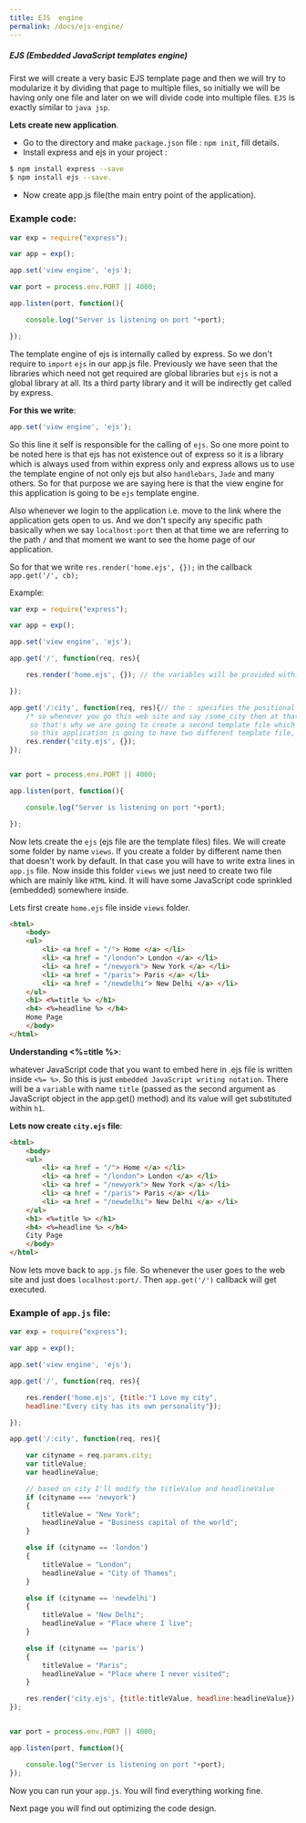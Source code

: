 ```yaml
---
title: EJS  engine
permalink: /docs/ejs-engine/
---
```


<div class="note info">
  <h5>EJS (Embedded JavaScript templates engine)</h5>
</div>

First we will create a very basic EJS template page and then we will try to modularize it by dividing that page to multiple files, so initially we will be having only one file and later on we will divide code into multiple files. `EJS` is exactly similar to `java jsp`.

**Lets create new application**.

- Go to the directory and make `package.json` file : `npm init`, fill details.
- Install express and ejs in your project :
```sh
$ npm install express --save
$ npm install ejs --save.
```
- Now create app.js file(the main entry point of the application).

### Example code:

```js
var exp = require("express");

var app = exp();

app.set('view engine', 'ejs');

var port = process.env.PORT || 4000;

app.listen(port, function(){

    console.log("Server is listening on port "+port);

});
```

The template engine of ejs is internally called by express. So we don't require to `import` `ejs` in our app.js file. Previously we have seen that the libraries which need not get required are global libraries but `ejs` is not a global library at all. Its a third party library and it will be indirectly get called by express.

**For this we write**:

```js
app.set('view engine', 'ejs');
```

So this line it self is responsible for the calling of `ejs`. So one more point to be noted here is that ejs has not existence out of express so it is a library which is always used from within express only and express allows us to use the template engine of not only ejs but also `handlebars`, `Jade` and many others. So for that purpose we are saying here is that the view engine for this application is going to be `ejs` template engine.

Also whenever we login to the application i.e. move to the link where the application gets open to us. And we don't specify any specific path basically when we say `localhost:port` then at that time we are referring to the path `/` and that moment we want to see the home page of our application.

So for that we write `res.render('home.ejs', {});` in the callback `app.get('/', cb);`

Example:

```js
var exp = require("express");

var app = exp();

app.set('view engine', 'ejs');

app.get('/', function(req, res){

    res.render('home.ejs', {}); // the variables will be provided within the {} i.e. an object.

});

app.get('/:city', function(req, res){// the : specifies the positional parameter of referring to the request parameter
    /* so whenever you go this web site and say /some_city then at that time that some_city page has to be shown
     so that's why we are going to create a second template file which we are calling as 'city.ejs'.
     so this application is going to have two different template file, one for the home page and other for every city*/
    res.render('city.ejs', {});
});


var port = process.env.PORT || 4000;

app.listen(port, function(){

    console.log("Server is listening on port "+port);

});
```


Now lets create the `ejs` (ejs file are the template files) files. We will create some folder by name `views`. If you create a folder by different name then that doesn't work by default. In that case you will have to write extra lines in `app.js` file. Now inside this folder `views` we just need to create
two file which are mainly like `HTML` kind. It will have some JavaScript code sprinkled (embedded) somewhere inside.

Lets first create `home.ejs` file inside `views` folder.

```html
<html>
	<body>
	<ul>
		<li> <a href = "/"> Home </a> </li>
		<li> <a href = "/london"> London </a> </li>
		<li> <a href = "/newyork"> New York </a> </li>
		<li> <a href = "/paris"> Paris </a> </li>
		<li> <a href = "/newdelhi"> New Delhi </a> </li>
	</ul>
	<h1> <%=title %> </h1>
	<h4> <%=headline %> </h4>
	Home Page
	</body>
</html>
```

**Understanding <%=title %>**:

whatever JavaScript code that you want to embed here in .ejs file is written inside `<%= %>`. So this is just `embedded JavaScript writing notation`. There will be a `variable` with name `title` (passed as the second argument as JavaScript object in the app.get() method) and its  value will get substituted within `h1`.



**Lets now create `city.ejs` file**:

```html
<html>
	<body>
	<ul>
		<li> <a href = "/"> Home </a> </li>
		<li> <a href = "/london"> London </a> </li>
		<li> <a href = "/newyork"> New York </a> </li>
		<li> <a href = "/paris"> Paris </a> </li>
		<li> <a href = "/newdelhi"> New Delhi </a> </li>
	</ul>
	<h1> <%=title %> </h1>
	<h4> <%=headline %> </h4>
	City Page
	</body>
</html>
```


Now lets move back to `app.js` file. So whenever the user goes to the web site and just does `localhost:port/`. Then `app.get('/')` callback will get executed.

### Example of `app.js` file:

```js
var exp = require("express");

var app = exp();

app.set('view engine', 'ejs');

app.get('/', function(req, res){

    res.render('home.ejs', {title:"I Love my city",
    headline:"Every city has its own personality"});

});

app.get('/:city', function(req, res){

    var cityname = req.params.city;
    var titleValue;
    var headlineValue;

    // based on city I'll modify the titleValue and headlineValue
    if (cityname === 'newyork')
    {
        titleValue = "New York";
        headlineValue = "Business capital of the world";
    }

    else if (cityname == 'london')
    {
        titleValue = "London";
        headlineValue = "City of Thames";
    }

    else if (cityname == 'newdelhi')
    {
        titleValue = "New Delhi";
        headlineValue = "Place where I live";
    }

    else if (cityname == 'paris')
    {
        titleValue = "Paris";
        headlineValue = "Place where I never visited";
    }

    res.render('city.ejs', {title:titleValue, headline:headlineValue});
});


var port = process.env.PORT || 4000;

app.listen(port, function(){

    console.log("Server is listening on port "+port);
});
```

Now you can run your `app.js`. You will find everything working fine.

Next page you will find out optimizing the code design.
